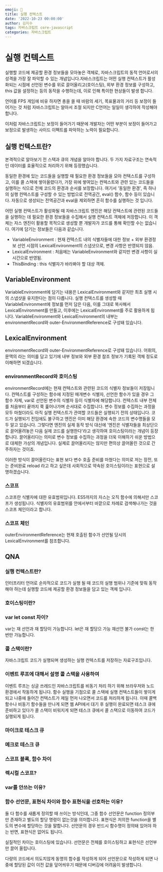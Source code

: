 ```yaml
---
emoji: 🔮
title: 실행 컨텍스트
date: '2022-10-23 00:00:00'
author: 김지수
tags: 자바스크립트 core-javascript
categories: 자바스크립트
---
```


# 실행 컨텍스트
실행할 코드에 제공할 환경 정보들을 모아놓은 객체로, 자바스크립트의 동적 언어로서의 성격을 가장 잘 파악할 수 있는 개념입니다.자바스크립트는 어떤 실행 컨텍스트가 활성화되는 시점에 선언된 변수를 위로 끌어올리고(호이스팅), 외부 환경 정보를 구성하고, this 값을 설정하는 등의 동작을 수행하는데, 이로 인해 특이한 현상들이 발생 합니다.

언어를 FPS 게임에 비유 하자면 총을 쏠 때 바람의 세기, 목표물과의 거리 등 보정이 들어가는 것 처럼 자바스크립트는 알아서 조절 되지만 C언어는 일일이 생각하여 작성해야 합니다.

이처럼 자바스크립트는 보정이 들어가기 때문에 개발자는 어떤 부분이 보정이 들어가고 보정으로 발생하는 사이드 이펙트를 파악하는 노력이 필요합니다.

## 실행 컨텍스트란?
본격적으로 알아보기 전 스택과 큐의 개념을 알아야 합니다.
두 가지 자료구조는 연속적인 데이터를 효율적으로 처리하기 위해 등장했습니다.

동일한 환경에 있는 코드들을 실행할 때 필요한 환경 정보들을 모아 컨텍스트를 구성하고, 이를 콜 스택에 쌓아올렸다가, 가장 위에 쌓여있는 컨텍스트와 관련 있는 코드들을 실행하는 식으로 전체 코드의 환경과 순서를 보장합니다. 
여기서 '동일한 환경', 즉 하나의 실행 컨텍스트를 구성할 수 있는 방법으로 전역공간, eval() 함수, 함수 등이 있습니다. 자동으로 생성되는 전역공간과 eval을 제외하면 흔히 함수를 실행하는 것 입니다.

어떤 실행 컨텍스트가 활성화될 때 자바스크립트 엔진은 해당 컨텍스트에 관련된 코드들을 실행하는 데 필요한 환경 정보들을 수집해서 실행 컨텍스트 객체에 저장합니다. 이 객체는 자스 엔진이 활용할 목적으로 생성할 뿐 개발자가 코드를 통해 확인할 수는 없습니다. 여기에 담기는 정보들은 다음과 같습니다.

- VariableEnvironment : 현재 컨텍스트 내의 식별자들에 대한 정보 + 외부 환경정보 선언 시점의 LexicalEnvironment의 스냅샷으로, 변경 사항은 반영되지 않음.
- LexicalEnvironment : 처음에는 VariableEnvironment와 같지만 변경 사항이 실시간으로 반영됨.
- ThisBinding : this 식별자가 바라봐야 할 대상 객체.

## VariableEnvironment
VariableEnvironment에 담기는 내용은 LexicalEnvironment와 같지만 최초 실행 시의 스냅샷을 유지한다는 점이 다릅니다. 실행 컨텍스트를 생성할 때 VariableEnvironment에 정보를 먼저 담은 다음, 이를 그대로 복사해서 LexicalEnvironment를 만들고, 이후에는 LexicalEnvironment를 주로 활용하게 됩니다. VariableEnvironment와 LexicalEnvironment의 내부는 environmentRecord와 outer-EnvironmentReference로 구성돼 있습니다. 

## LexicalEnvironment
environmentRecord와 outer-EnvironmentReference로 구성돼 있습니다. 
어휘의, 문맥의 라는 의미를 담고 있기에 내부 정보와 외부 환경 참조 정보가 기록된 객체 정도로 이해하면 되겠습니다. 

### environmentRecord와 호이스팅
environmentRecord에는 현재 컨텍스트와 관련된 코드의 식별자 정보들이 저장됩니다. 컨텍스트를 구성하는 함수에 지정된 매개변수 식별자, 선언한 함수가 있을 경우 그 함수 자체, var로 선언된 변수의 식별자 등이 식별자에 해당합니다. 컨텍스트 내부 전체를 처음부터 끝까지 쭉 훑어나가며 순서대로 수집합니다.
변수 정보를 수집하는 과정을 모두 마쳤더라도 아직 실행 컨텍스트가 관여할 코드들은 실행되기 전의 상태입니다. 코드가 실행되기 전임에도 불구하고 엔진은 이미 해당 환경에 속한 코드의 변수명들을 모두 알고 있습니다. 그렇다면 엔진의 실제 동작 방식 대신에 '엔진은 식별자들을 최상단으로 끌어올려놓은 다음 실제 코드를 실행한다'라고 생각하여 호이스팅이라는 개념이 등장합니다. 끌어올리다는 의미로 변수 정보를 수집하는 과정을 더욱 이해하기 쉬운 방법으로 대체한 가상의 개념입니다. 실제로 끌어올리지는 않지만 편의상 끌어올린 것으로 간주하자는 것이죠.

이러한 방식이 끌어올린다는 표현 보다 변수 호출 준비를 마쳤다는 의미로 저는 장전, 또는 준비완료 reload 라고 하고 싶은데 사회적으로 약속된 호이스팅이라는 표현으로 설명하겠습니다.

### 스코프 
스코프란 식별자에 대한 유효범위입니다. ES5까지의 자스는 오직 함수에 의해서만 스코프가 생성됩니다. 식별자의 유효범위를 안에서부터 바깥으로 차례로 검색해나가는 것을 스코프 체인이라고 합니다.

### 스코프 체인 
outerEnvironmentReference는 현재 호출된 함수가 선언될 당시의 LexicalEnvironment를 참조합니다.



## QNA

### 실행 컨텍스트란?
인터프리터 언어로 순차적으로 코드가 실행 될 때 코드의 실행 범위나 기준에 맞춰 동작해야 하는데 실행할 코드에 제공할 환경 정보들을 담고 있는 객체 입니다.

### 호이스팅이란?


### var let const 차이?
var는 재 선언과 재 할당이 가능합니다.
let은 재 할당으 가능 재선언 불가
const는 한 번만 가능합니다.

### 콜 스택이란?
자바스크립트 코드가 실행되며 생성하는 실행 컨텍스트를 저장하는 자료구조입니다.

### 이벤트 루프에 대해서 설명 콜 스택을 사용하여
이벤트 루프는 싱글 쓰레드인 자바스크립트를 비동기 처리 하기 위해 브라우저와 노드 환경에서 작동하게 됩니다. 함수 실행을 기점으로 콜 스택에 실행 컨텍스트들이 쌓이게 되고 나중에 들어간 컨텍스트가 제일 먼저 나오면서 코드를 처리하게 됩니다. 이때 콜백 함수나 비동기 함수들을 만나게 되면 웹 API에서 대기 후 실행이 완료되면 테스크 큐에 준비하고 있다가 콜 스택이 비워지게 되면 테스크 큐에서 콜 스택으로 이동하여 코드가 실행되게 됩니다.

### 마이크로 테스크 큐

### 메크로 테스크 큐

### 스코프 블록, 함수 차이

### 렉시컬 스코프?

### var를 안쓰는 이유?

### 함수 선언문, 표현식 차이와 함수 표현식을 선호하는 이유?
둘 다 함수를 새롭게 정의할 때 쓰이는 방식인데, 그중 함수 선언문은 function 정의부만 존재하고 별도의 할당 명령이 없는것을 의미합니다.
표현식은 저의한 function을 별도의 변수에 할당하는 것을 말합니다.
선언문의 경우 반드시 함수명이 정의돼 있어야 하는 반면, 표현식은 없어도 됩니다.

실질적인 차이는 호이스팅에 있습니다. 
선언문은 전체를 호이스팅하고 표현식은 선언부만 끌어 올립니다.

다량의 코드에서 의도치않게 동명의 함수를 작성하게 되어 선언문으로 작성하게 되면 나중에 할당된 값이 이전 값을 덮어씌우기 때문에 디버깅에 어려움이 발생합니다.
